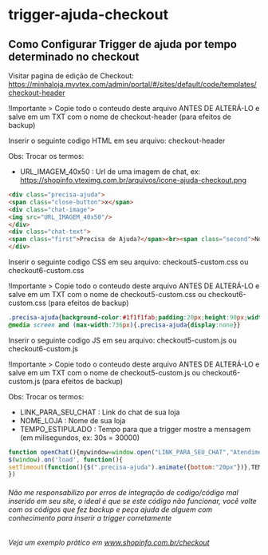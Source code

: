 # trigger-ajuda-checkout
## Como Configurar Trigger de ajuda por tempo determinado no checkout
Visitar pagina de edição de Checkout: https://minhaloja.myvtex.com/admin/portal/#/sites/default/code/templates/checkout-header

!Importante > Copie todo o conteudo deste arquivo ANTES DE ALTERÁ-LO e salve em um TXT com o nome de checkout-header (para efeitos de backup)

Inserir o seguinte codigo HTML em seu arquivo: checkout-header

Obs: Trocar os termos: 
- URL_IMAGEM_40x50 : Url de uma imagem de chat, ex: https://shopinfo.vteximg.com.br/arquivos/icone-ajuda-checkout.png
```HTML
<div class="precisa-ajuda">
<span class="close-button">x</span>
<div class="chat-image">
<img src="URL_IMAGEM_40x50"/>
</div>
<div class="chat-text">
<span class="first">Precisa de Ajuda?</span><br><span class="second">Nós podemos te ajudar a finalizar sua compra!</span></div>
</div>
```


Inserir o seguinte codigo CSS em seu arquivo: checkout5-custom.css ou checkout6-custom.css

!Importante > Copie todo o conteudo deste arquivo ANTES DE ALTERÁ-LO e salve em um TXT com o nome de checkout5-custom.css ou checkout6-custom.css (para efeitos de backup)

```CSS
.precisa-ajuda{background-color:#1f1f1fab;padding:20px;height:90px;width:300px;color:#fff;bottom:-100px;position:fixed;left:10px;font-family:arial;border-radius:5px;z-index:999;}.chat-image,.chat-text{display:inline-block;float:left;cursor:pointer}.chat-image{width:20%}.chat-text{width:80%}.chat-text span.first{font-size:1rem;font-weight:700;float:left}.chat-text span.second{font-size:.9rem;float:left}.close-button{cursor:pointer;position:absolute;top:5px;right:10px;color:#fff}
@media screen and (max-width:736px){.precisa-ajuda{display:none}}
```

Inserir o seguinte codigo JS em seu arquivo: checkout5-custom.js ou checkout6-custom.js

!Importante > Copie todo o conteudo deste arquivo ANTES DE ALTERÁ-LO e salve em um TXT com o nome de checkout5-custom.js ou checkout6-custom.js (para efeitos de backup)

Obs: Trocar os termos: 
- LINK_PARA_SEU_CHAT : Link do chat de sua loja
- NOME_LOJA : Nome de sua loja
- TEMPO_ESTIPULADO : Tempo para que a trigger mostre a mensagem (em milisegundos, ex: 30s = 30000)
```Javascript
function openChat(){mywindow=window.open("LINK_PARA_SEU_CHAT","Atendimento - NOME_LOJA","location=1,status=1,scrollbars=0,resizable=0,width=357,height=560");mywindow.moveTo(0,0)};
$(window).on('load', function(){
setTimeout(function(){$(".precisa-ajuda").animate({bottom:"20px"})},TEMPO_ESTIPULADO);$(".chat-image,.chat-text").click(openChat);$(".close-button").click(function(){$(".precisa-ajuda").hide()})
})
```
###### Não me responsabilizo por erros de integração de codigo/código mal inserido em seu site, o ideal é que se este código não funcionar, você volte com os códigos que fez backup e peça ajuda de alguem com conhecimento para inserir a trigger corretamente
###### Veja um exemplo prático em www.shopinfo.com.br/checkout
